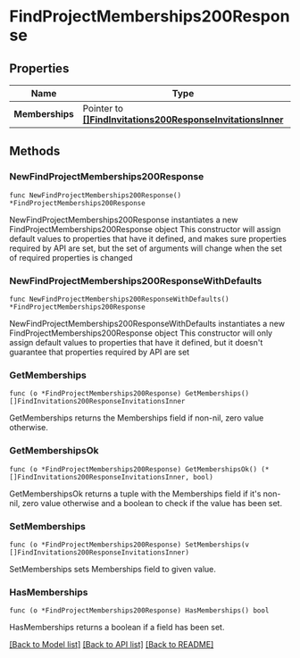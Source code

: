 # FindProjectMemberships200Response

## Properties

Name | Type | Description | Notes
------------ | ------------- | ------------- | -------------
**Memberships** | Pointer to [**[]FindInvitations200ResponseInvitationsInner**](FindInvitations200ResponseInvitationsInner.md) |  | [optional] 

## Methods

### NewFindProjectMemberships200Response

`func NewFindProjectMemberships200Response() *FindProjectMemberships200Response`

NewFindProjectMemberships200Response instantiates a new FindProjectMemberships200Response object
This constructor will assign default values to properties that have it defined,
and makes sure properties required by API are set, but the set of arguments
will change when the set of required properties is changed

### NewFindProjectMemberships200ResponseWithDefaults

`func NewFindProjectMemberships200ResponseWithDefaults() *FindProjectMemberships200Response`

NewFindProjectMemberships200ResponseWithDefaults instantiates a new FindProjectMemberships200Response object
This constructor will only assign default values to properties that have it defined,
but it doesn't guarantee that properties required by API are set

### GetMemberships

`func (o *FindProjectMemberships200Response) GetMemberships() []FindInvitations200ResponseInvitationsInner`

GetMemberships returns the Memberships field if non-nil, zero value otherwise.

### GetMembershipsOk

`func (o *FindProjectMemberships200Response) GetMembershipsOk() (*[]FindInvitations200ResponseInvitationsInner, bool)`

GetMembershipsOk returns a tuple with the Memberships field if it's non-nil, zero value otherwise
and a boolean to check if the value has been set.

### SetMemberships

`func (o *FindProjectMemberships200Response) SetMemberships(v []FindInvitations200ResponseInvitationsInner)`

SetMemberships sets Memberships field to given value.

### HasMemberships

`func (o *FindProjectMemberships200Response) HasMemberships() bool`

HasMemberships returns a boolean if a field has been set.


[[Back to Model list]](../README.md#documentation-for-models) [[Back to API list]](../README.md#documentation-for-api-endpoints) [[Back to README]](../README.md)


